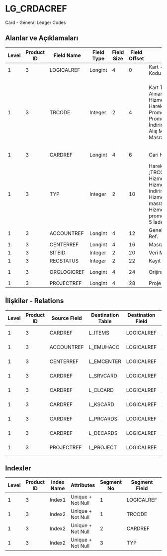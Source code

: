 # LG_CRDACREF

Card - General Ledger Codes

## Alanlar ve Açıklamaları

| Level | Product ID | Field Name | Field Type | Field Size | Field Offset | Türkçe Açıklama | Expression |
| ----- | ---------- | ---------- | ---------- | ---------- | ------------ | --------------- | ---------- |
| 1 | 3 | LOGICALREF | Longint | 4 | 0 | Kart - Genel Muhasebe Kodu Logical Ref. | Card - General Ledger Code Logical Reference |
| 1 | 3 | TRCODE | Integer | 2 | 4 | Kart Türü; 1 Malzeme;3 Alınan Hizmet;4 Satılan Hizmet;5 Cari Hesap;8 Kasa Hareketi;9 Alış Promosyonu;10 Satış Promosyonu;11 Alış İndirimi;12 Satış İndirimi;13 Alış Masrafı;14 Satış Masrafı | Card Type ;1 Item Card;3 Services Purchased;4 Services Sales;5 AR / AP;8 Safe Deposit Transaction;9 Purchase Promotion;10 Sales Promotion;11 Purchase Discount;12 Sales Discount;13 Purchase Surcharge;14 Sales Surcharge |
| 1 | 3 | CARDREF | Longint | 4 | 6 | Cari Hesap Kartı Ref. | Account Receivable / Payable Card Reference |
| 1 | 3 | TYP | Integer | 2 | 10 | Hareket türü ;TRCODE=1;TRCODE=3,4   1 Hizmetler;TRCODE=3,4   2 Hizmet indirimleri;TRCODE=3,4   3 Hizmet masrafları;TRCODE=3,4   4 Hizmet promosyonları;TRCODE=3,4   5 İade hizmetler | Transaction Type ;TRCODE=1;TRCODE=3,4   1 Services;TRCODE=3,4   2 Service Discounts;TRCODE=3,4   3 Service Surcharges;TRCODE=3,4   4 Service Promotions;TRCODE=3,4   5 Service Returns |
| 1 | 3 | ACCOUNTREF | Longint | 4 | 12 | Genel Muhasebe Hesabı Ref. | General Ledger Account Reference |
| 1 | 3 | CENTERREF | Longint | 4 | 16 | Masraf Merkezi Ref. | Overhead Pool Reference |
| 1 | 3 | SITEID | Integer | 2 | 20 | Veri Merkezi | Data Processing Site |
| 1 | 3 | RECSTATUS | Integer | 2 | 22 | Kayıt Durumu | Record Status |
| 1 | 3 | ORGLOGICREF | Longint | 4 | 24 | Orijinal Kayıt Log. Ref. | Original Record Logical Reference |
| 1 | 3 | PROJECTREF | Longint | 4 | 28 | Proje Referansı | PROJECT Reference |

## İlişkiler - Relations

| Level | Product ID | Source Field | Destination Table | Destination Field | Relation Type | Extra Condition |
| ----- | ---------- | ------------ | ---------------- | ---------------- | ------------- | --------------- |
| 1 | 3 | CARDREF | L_ITEMS | LOGICALREF | one-to-one | TRCODE=1 |
| 1 | 3 | ACCOUNTREF | L_EMUHACC | LOGICALREF | one-to-one |  |
| 1 | 3 | CENTERREF | L_EMCENTER | LOGICALREF | one-to-one |  |
| 1 | 3 | CARDREF | L_SRVCARD | LOGICALREF | one-to-one | TRCODE=3,4 |
| 1 | 3 | CARDREF | L_CLCARD | LOGICALREF | one-to-one | TRCODE=5 |
| 1 | 3 | CARDREF | L_KSCARD | LOGICALREF | one-to-one | TRCODE=8 |
| 1 | 3 | CARDREF | L_PRCARDS | LOGICALREF | one-to-one | TRCODE=9,10 |
| 1 | 3 | CARDREF | L_DECARDS | LOGICALREF | one-to-one | TRCODE=11,12,13,14 |
| 1 | 3 | PROJECTREF | L_PROJECT | LOGICALREF | one-to-one |  |

## Indexler

| Level | Product ID | Index Name | Attributes | Segment No | Segment Field | Sense |
| ----- | ---------- | ---------- | ---------- | ---------- | ------------- | ----- |
| 1 | 3 | Index1 | Unique + Not Null | 1 | LOGICALREF | Ascending |
| 1 | 3 | Index2 | Unique + Not Null | 1 | TRCODE | Ascending |
| 1 | 3 | Index2 | Unique + Not Null | 2 | CARDREF | Ascending |
| 1 | 3 | Index2 | Unique + Not Null | 3 | TYP | Ascending |
